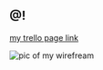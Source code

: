 ## @!

[my trello page link](https://trello.com/b/z6XqbtGE/untitled)

![pic of my wirefream](img/wireframe)

